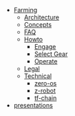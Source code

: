 * [Farming](/)
  * [Architecture]()
  * [Concepts]()
  * [FAQ]()
  * [Howto]()
      * [Engage](investment.md)
      * [Select Gear](product.md)
      * [Operate](operations.md)
  * [Legal]()
  * [Technical]()
    * [zero-os]()
    * [z-robot]()  
    * [tf-chain]()
* [presentations]()
